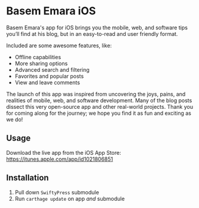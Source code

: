 # Basem Emara iOS

Basem Emara's app for iOS brings you the mobile, web, and software tips you’ll find at his blog, but in an easy-to-read and user friendly format. 

Included are some awesome features, like: 
- Offline capabilities
- More sharing options
- Advanced search and filtering
- Favorites and popular posts
- View and leave comments

The launch of this app was inspired from uncovering the joys, pains, and realities of mobile, web, and software development. Many of the blog posts dissect this very open-source app and other real-world projects. Thank you for coming along for the journey; we hope you find it as fun and exciting as we do!

## Usage

Download the live app from the iOS App Store: https://itunes.apple.com/app/id1021806851

## Installation

1. Pull down `SwiftyPress` submodule
2. Run `carthage update` on app *and* submodule

